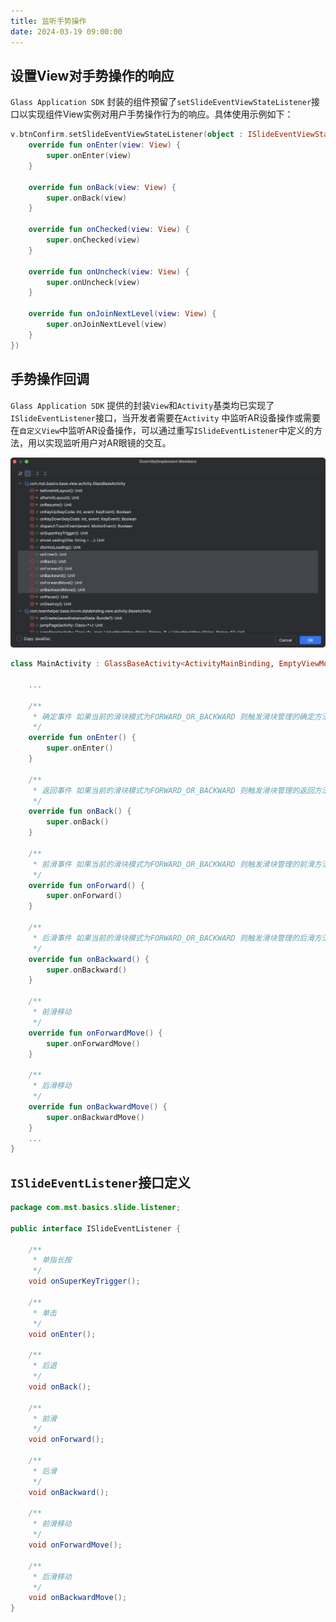 ```yaml
---
title: 监听手势操作
date: 2024-03-19 09:00:00
---
```


## 设置View对手势操作的响应

`Glass Application SDK` 封装的组件预留了`setSlideEventViewStateListener`接口以实现组件View实例对用户手势操作行为的响应。具体使用示例如下：

```kotlin
v.btnConfirm.setSlideEventViewStateListener(object : ISlideEventViewStateListener() {
    override fun onEnter(view: View) {
        super.onEnter(view)
    }

    override fun onBack(view: View) {
        super.onBack(view)
    }

    override fun onChecked(view: View) {
        super.onChecked(view)
    }

    override fun onUncheck(view: View) {
        super.onUncheck(view)
    }

    override fun onJoinNextLevel(view: View) {
        super.onJoinNextLevel(view)
    }
})
```

## 手势操作回调

`Glass Application SDK` 提供的封装`View`和`Activity`基类均已实现了`ISlideEventListener`接口，当开发者需要在`Activity`
中监听AR设备操作或需要在`自定义View`中监听AR设备操作，可以通过重写`ISlideEventListener`中定义的方法，用以实现监听用户对AR眼镜的交互。

<p align="center"><img src="./interaction_logic_listen.assets/image-20240411172209189.png" alt="image-20240411172209189" width="720"/></p>

```kotlin
class MainActivity : GlassBaseActivity<ActivityMainBinding, EmptyViewModel>() {

	...

    /**
     * 确定事件 如果当前的滑块模式为FORWARD_OR_BACKWARD 则触发滑块管理的确定方法
     */
    override fun onEnter() {
        super.onEnter()
    }

    /**
     * 返回事件 如果当前的滑块模式为FORWARD_OR_BACKWARD 则触发滑块管理的返回方法
     */
    override fun onBack() {
        super.onBack()
    }

    /**
     * 前滑事件 如果当前的滑块模式为FORWARD_OR_BACKWARD 则触发滑块管理的前滑方法
     */
    override fun onForward() {
        super.onForward()
    }

    /**
     * 后滑事件 如果当前的滑块模式为FORWARD_OR_BACKWARD 则触发滑块管理的后滑方法
     */
    override fun onBackward() {
        super.onBackward()
    }

    /**
     * 前滑移动
     */
    override fun onForwardMove() {
        super.onForwardMove()
    }

    /**
     * 后滑移动
     */
    override fun onBackwardMove() {
        super.onBackwardMove()
    }
	...
}
```

## `ISlideEventListener`接口定义

```java
package com.mst.basics.slide.listener;

public interface ISlideEventListener {

    /**
     * 单指长按
     */
    void onSuperKeyTrigger();

    /**
     * 单击
     */
    void onEnter();

    /**
     * 后退
     */
    void onBack();

    /**
     * 前滑
     */
    void onForward();

    /**
     * 后滑
     */
    void onBackward();

    /**
     * 前滑移动
     */
    void onForwardMove();

    /**
     * 后滑移动
     */
    void onBackwardMove();
}

```
